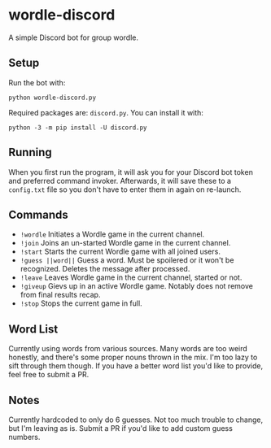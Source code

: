 # wordle-discord
A simple Discord bot for group wordle.

## Setup
Run the bot with:
```
python wordle-discord.py
```
Required packages are: `discord.py`. You can install it with:
```
python -3 -m pip install -U discord.py
```

## Running
When you first run the program, it will ask you for your Discord bot token and preferred command invoker. 
Afterwards, it will save these to a `config.txt` file so you don't have to enter them in again on re-launch.

## Commands
* `!wordle` Initiates a Wordle game in the current channel.
* `!join` Joins an un-started Wordle game in the current channel.
* `!start` Starts the current Wordle game with all joined users.
* `!guess ||word||` Guess a word. Must be spoilered or it won't be recognized. Deletes the message after processed.
* `!leave` Leaves Wordle game in the current channel, started or not.
* `!giveup` Gievs up in an active Wordle game. Notably does not remove from final results recap.
* `!stop` Stops the current game in full.

## Word List
Currently using words from various sources. Many words are too weird honestly, and there's some proper nouns thrown in the mix. I'm too lazy to sift through them though. If you have a better word list you'd like to provide, feel free to submit a PR.

## Notes
Currently hardcoded to only do 6 guesses. Not too much trouble to change, but I'm leaving as is. Submit a PR if you'd like to add custom guess numbers.
